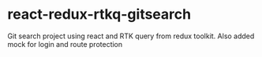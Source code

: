 # react-redux-rtkq-gitsearch

Git search project using react and RTK query from redux toolkit. Also added mock for login and route protection
